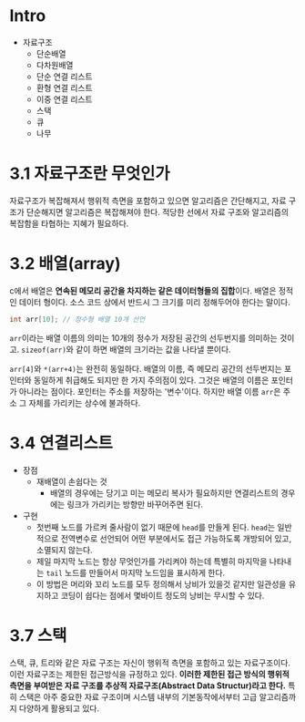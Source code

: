 # Intro
* 자료구조
    * 단순배열
    * 다차원배열
    * 단순 연결 리스트
    * 환형 연결 리스트
    * 이중 연결 리스트
    * 스택
    * 큐
    * 나무

# 3.1 자료구조란 무엇인가

자료구조가 복잡해져서 행위적 측면을 포함하고 있으면 알고리즘은 간단해지고, 자료 구조가 단순해지면 알고리즘은 복잡해져야 한다. 적당한 선에서 자료 구조와 알고리즘의 복잡함을 타협하는 지혜가 필요하다.

# 3.2 배열(array)
c에서 배열은 **연속된 메모리 공간을 차지하는 같은 데이터형들의 집합**이다. 배열은 정적인 데이터 형이다. 소스 코드 상에서 반드시 그 크기를 미리 정해두어야 한다는 말이다. 

```c
int arr[10]; // 정수형 배열 10개 선언
```

`arr`이라는 배열 이름의 의미는 10개의 정수가 저장된 공간의 선두번지를 의미하는 것이고. `sizeof(arr)`와 같이 하면 배열의 크기라는 값을 나타낼 뿐이다.

`arr[4]`와 `*(arr+4)`는 완전히 동일하다. 배열의 이름, 즉 메모리 공간의 선두번지는 포인터와 동일하게 취급해도 되지만 한 가지 주의점이 있다. 그것은 배열의 이름은 포인터가 아니라는 점이다. 포인터는 주소를 저장하는 '변수'이다. 하지만 배열 이름 `arr`은 주소 그 자체를 가리키는 상수에 불과하다.


# 3.4 연결리스트
* 장점
    * 재배열이 손쉽다는 것
        * 배열의 경우에는 당기고 미는 메모리 복사가 필요하지만 연결리스트의 경우에는 링크가 가리키는 방향만 바꾸어주면 된다.
* 구현
    * 첫번째 노드를 가르켜 줄사람이 없기 때문에 `head`를 만들게 된다. `head`는 일반적으로 전역변수로 선언되어 어떤 부분에서도 접근 가능하도록 개방되어 있고, 소멸되지 않는다. 
    * 제일 마지막 노드는 항상 무엇인가를 가리켜야 하는데 특별히 마지막을 나타내는 `tail` 노드를 만들어서 마지막 노드임을 표시하게 한다.
    * 이 방법은 머리와 꼬리 노드를 모두 정의해서 낭비가 있을것 같지만 일관성을 유지하고 코딩이 쉽다는 점에서 몇바이트 정도의 낭비는 무시할 수 있다.


# 3.7 스택
스택, 큐, 트리와 같은 자료 구조는 자신이 행위적 측면을 포함하고 있는 자료구조이다. 이런 자료구조는 제한된 접근방식을 규정하고 있다. **이러한 제한된 접근 방식의 행위적 측면을 부여받은 자료 구조를 추상적 자료구조(Abstract Data Structur)라고 한다.** 특히 스택은 아주 중요한 자료 구조이며 시스템 내부의 기본동작에서부터 고급 알고리즘까지 다양하게 활용되고 있다.